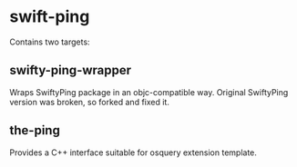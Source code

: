 # swift-ping

Contains two targets:

## swifty-ping-wrapper

Wraps SwiftyPing package in an objc-compatible way. Original SwiftyPing version was broken, so forked and fixed it.

## the-ping

Provides a C++ interface suitable for osquery extension template. 
